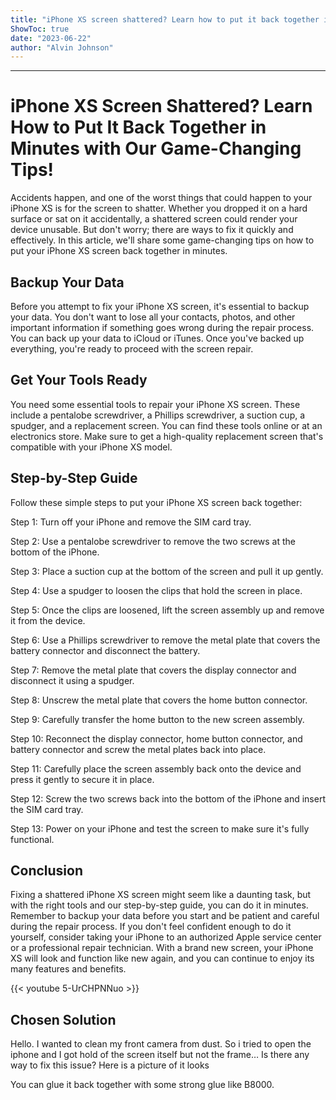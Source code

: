 ```yaml
---
title: "iPhone XS screen shattered? Learn how to put it back together in minutes with our game-changing tips!"
ShowToc: true 
date: "2023-06-22"
author: "Alvin Johnson"
---
```

*****
# iPhone XS Screen Shattered? Learn How to Put It Back Together in Minutes with Our Game-Changing Tips!

Accidents happen, and one of the worst things that could happen to your iPhone XS is for the screen to shatter. Whether you dropped it on a hard surface or sat on it accidentally, a shattered screen could render your device unusable. But don't worry; there are ways to fix it quickly and effectively. In this article, we'll share some game-changing tips on how to put your iPhone XS screen back together in minutes.

## Backup Your Data

Before you attempt to fix your iPhone XS screen, it's essential to backup your data. You don't want to lose all your contacts, photos, and other important information if something goes wrong during the repair process. You can back up your data to iCloud or iTunes. Once you've backed up everything, you're ready to proceed with the screen repair.

## Get Your Tools Ready

You need some essential tools to repair your iPhone XS screen. These include a pentalobe screwdriver, a Phillips screwdriver, a suction cup, a spudger, and a replacement screen. You can find these tools online or at an electronics store. Make sure to get a high-quality replacement screen that's compatible with your iPhone XS model.

## Step-by-Step Guide

Follow these simple steps to put your iPhone XS screen back together:

Step 1: Turn off your iPhone and remove the SIM card tray.

Step 2: Use a pentalobe screwdriver to remove the two screws at the bottom of the iPhone.

Step 3: Place a suction cup at the bottom of the screen and pull it up gently.

Step 4: Use a spudger to loosen the clips that hold the screen in place.

Step 5: Once the clips are loosened, lift the screen assembly up and remove it from the device.

Step 6: Use a Phillips screwdriver to remove the metal plate that covers the battery connector and disconnect the battery.

Step 7: Remove the metal plate that covers the display connector and disconnect it using a spudger.

Step 8: Unscrew the metal plate that covers the home button connector.

Step 9: Carefully transfer the home button to the new screen assembly.

Step 10: Reconnect the display connector, home button connector, and battery connector and screw the metal plates back into place.

Step 11: Carefully place the screen assembly back onto the device and press it gently to secure it in place.

Step 12: Screw the two screws back into the bottom of the iPhone and insert the SIM card tray.

Step 13: Power on your iPhone and test the screen to make sure it's fully functional.

## Conclusion

Fixing a shattered iPhone XS screen might seem like a daunting task, but with the right tools and our step-by-step guide, you can do it in minutes. Remember to backup your data before you start and be patient and careful during the repair process. If you don't feel confident enough to do it yourself, consider taking your iPhone to an authorized Apple service center or a professional repair technician. With a brand new screen, your iPhone XS will look and function like new again, and you can continue to enjoy its many features and benefits.

{{< youtube 5-UrCHPNNuo >}} 



## Chosen Solution
 Hello. I wanted to clean my front camera from dust. So i tried to open the iphone and I got hold of the screen itself but not the frame… Is there any way to fix this issue?
Here is a picture of it looks

 You can glue it back together with some strong glue like B8000.




